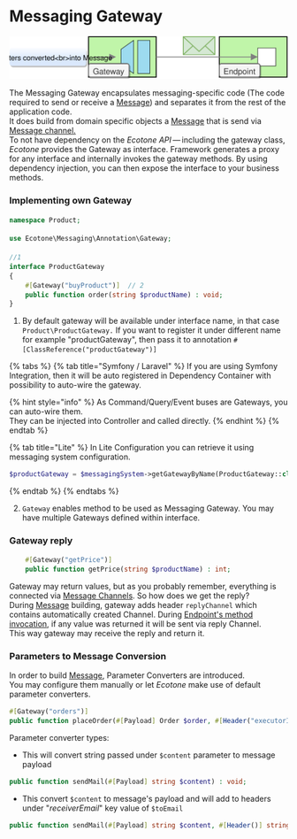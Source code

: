 # Messaging Gateway

![](../../.gitbook/assets/gateway_execution.svg)

The Messaging Gateway encapsulates messaging-specific code \(The code required to send or receive a [Message](message.md)\) and separates it from the rest of the application code.  
It does build from domain specific objects a [Message](message.md) that is send via [Message channel.](message-channel.md)   
To not have dependency on the _Ecotone API_ — including the gateway class, _Ecotone_ provides the Gateway as interface. Framework generates a proxy for any interface and internally invokes the gateway methods. By using dependency injection, you can then expose the interface to your business methods.

### Implementing own Gateway

```php
namespace Product;

use Ecotone\Messaging\Annotation\Gateway;

//1
interface ProductGateway
{
    #[Gateway("buyProduct")]  // 2
    public function order(string $productName) : void;
}
```

1. By default gateway will be available under interface name, in that case `Product\ProductGateway.` If you want to register it under different name for example "productGateway", then pass it to annotation `#[ClassReference("productGateway")]`

{% tabs %}
{% tab title="Symfony / Laravel" %}
If you are using Symfony Integration, then it will be auto registered in Dependency Container with possibility to auto-wire the gateway.

{% hint style="info" %}
As Command/Query/Event buses are Gateways, you can auto-wire them.   
They can be injected into Controller and called directly.
{% endhint %}
{% endtab %}

{% tab title="Lite" %}
In Lite Configuration you can retrieve it using messaging system configuration.

```php
$productGateway = $messagingSystem->getGatewayByName(ProductGateway::class);
```
{% endtab %}
{% endtabs %}

  2. `Gateway` enables method to be used as Messaging Gateway. You may have multiple Gateways defined within interface.

### Gateway reply

```php
    #[Gateway("getPrice")] 
    public function getPrice(string $productName) : int;
```

Gateway may return values, but as you probably remember, everything is connected via [Message Channels](message-channel.md). So how does we get the reply?   
During [Message](message.md) building, gateway adds header `replyChannel` which contains automatically created Channel. During [Endpoint's method invocation](../conversion/method-invocation.md), if any value was returned it will be sent via reply Channel.   
This way gateway may receive the reply and return it. 

### Parameters to Message Conversion

In order to build [Message](message.md),  Parameter Converters are introduced.   
You may configure them manually or let _Ecotone_  make use of default parameter converters.

```php
#[Gateway("orders")]
public function placeOrder(#[Payload] Order $order, #[Header("executorId")] string $executorId);
```

Parameter converter types:

* This will convert string passed under `$content` parameter to message payload

```php
public function sendMail(#[Payload] string $content) : void;
```

* This convert `$content` to message's payload and will add to headers under "_receiverEmail_" key value of `$toEmail`

```php
public function sendMail(#[Payload] string $content, #[Header()] string $toEmail) : void;
```



